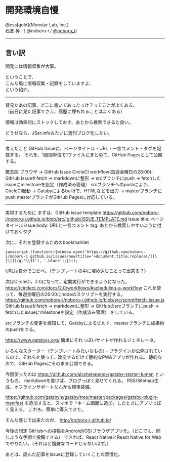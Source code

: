 # 開発環境自慢

@css[gold](Monstar Lab, Inc.)  
石倉 昇 （ @noboru-i / [@noboru_i](https://twitter.com/noboru_i)）

---

## 言い訳

開発には情報収集が大事。

ということで、  
こんな風に情報収集・記録をしていますよ、  
という紹介。

---

昔見たあの記事、どこに書いてあったっけ？ってことがよくある。  
（前日に見た記事でさえ、履歴に埋もれることはよくある）

情報は効率的にストックしておき、あとから検索できると良い。

どうせなら、JSer.infoみたいに週刊ブログ化したい。

---

考えたこと
GitHub Issueに、ページタイトル・URL・一言コメント・タグを記載する。
それを、1週間単位で1ファイルにまとめて、GitHub Pagesとして公開する。

概念図
ブラウザ -> GitHub Issue
CircleCI workflow(毎週金曜日の26:00): GitHub Issueをfetch -> markdownに整形 -> srcブランチにpush -> fetchしたissueにmilestoneを設定（作成済み管理）
srcブランチへのpushにより、CircleCI起動 -> Gatsbyによるbuildで、HTMLなどを出力 -> masterブランチにpush
masterブランチがGitHub Pagesに対応している。

---

実現するために
まずは、GitHub issue template
https://github.com/noboru-i/noboru-i.github.io/blob/src/.github/ISSUE_TEMPLATE.md
issue title: ページタイトル
issue body: URLと一言コメント
tag: あとから検索しやすいように付けておくタグ

次に、それを登録するためのbookmarklet
```
javascript:(function(){window.open('https://github.com/noboru-i/noboru-i.github.io/issues/new?title='+document.title.replace(/([\[\]])/g,'\\$1'), '_blank');})();
```

URLは自分でコピペ。（テンプレートの中に埋め込むことって出来る？）

次はCircleCI。2.0になって、定期実行ができるようになった。
https://circleci.com/docs/2.0/workflows/#scheduling-a-workflow
これを使って、毎週金曜日の26:00にnodeのスクリプトを実行する。
https://github.com/noboru-i/noboru-i.github.io/blob/src/script/fetch_issue.js
GitHub Issueをfetch -> markdownに整形 -> GitHubのsrcブランチにpush -> fetchしたissueにmilestoneを設定（作成済み管理）
をしている。

srcブランチの変更を検知して、Gatsbyによるビルド、masterブランチに成果物のpushをする。

https://www.gatsbyjs.org/
簡単にそれっぽいサイトが作れるジェネレータ。

いろんなスターター（テンプレートみたいなもの）・プラグインが公開されているので、それらを使って、改変するだけで静的なPWAアプリが作れる。
静的なので、GitHub Pagesにそのまま公開できる。

今回使ったのは https://github.com/alxshelepenok/gatsby-starter-lumen というもの。
markdownを書けば、ブログっぽく見せてくれる。
RSS/Sitemap生成、オフラインサポートなんかも標準装備。

https://github.com/gatsbyjs/gatsby/tree/master/packages/gatsby-plugin-manifest を追加すると、スマホで「ホーム画面に追加」したときにアプリっぽく見える。
これも、簡単に導入できた。

そんな感じで出来たのが、 http://noboru-i.github.io/

今後の想定
GitHubへの投稿をAndroid/iOS/ブラウザアプリ化。（どこでも、同じような手順で投稿できる）
できれば、React NativeとReact Native for Webでやりたい。（それほど複雑なコードじゃないはず。）

あとは、読んだ記事をIssueに登録していくことの習慣化。
